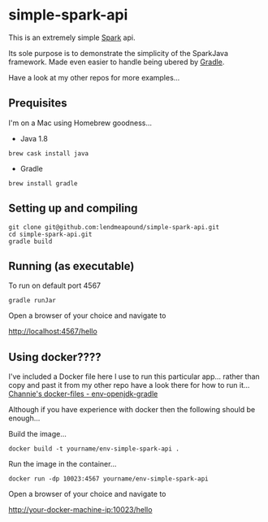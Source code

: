 # simple-spark-api
This is an extremely simple [Spark](http://sparkjava.com/) api.

Its sole purpose is to demonstrate the simplicity of the SparkJava framework. Made even easier to handle being ubered by [Gradle](http://gradle.org/).

Have a look at my other repos for more examples...

## Prequisites
I'm on a Mac using Homebrew goodness...
* Java 1.8
```
brew cask install java
```
* Gradle
```
brew install gradle
```

## Setting up and compiling
```
git clone git@github.com:lendmeapound/simple-spark-api.git
cd simple-spark-api.git
gradle build
```
## Running (as executable)
To run on default port 4567
```
gradle runJar
```
Open a browser of your choice and navigate to

<http://localhost:4567/hello>

## Using docker????
I've included a Docker file here I use to run this particular app... rather than copy and past it from my other repo have a look there for how to run it... [Channie's docker-files - env-openjdk-gradle][channie-docker]

Although if you have experience with docker then the following should be enough...

Build the image...
```
docker build -t yourname/env-simple-spark-api .
```
Run the image in the container...
```
docker run -dp 10023:4567 yourname/env-simple-spark-api
```
Open a browser of your choice and navigate to

<http://your-docker-machine-ip:10023/hello>


[channie-docker]: https://github.com/lendmeapound/docker-files/tree/master/env-openjdk-gradle
